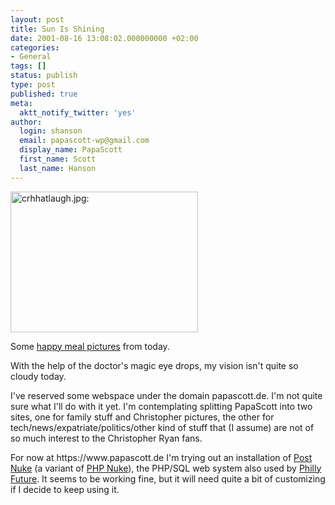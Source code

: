 ```yaml
---
layout: post
title: Sun Is Shining
date: 2001-08-16 13:08:02.000000000 +02:00
categories:
- General
tags: []
status: publish
type: post
published: true
meta:
  aktt_notify_twitter: 'yes'
author:
  login: shanson
  email: papascott-wp@gmail.com
  display_name: PapaScott
  first_name: Scott
  last_name: Hanson
---
```

<p><img src="https://res.cloudinary.com/papascott/image/upload/wordpress/wp-content/uploads/2001/08/crhhatlaugh.jpg" height="225" width="300" border="0" alt="crhhatlaugh.jpg: " /></p>
<p>Some <a href="http://www.shcon.com/index.php?album=08_2001%2F20010816&dispsize=512&start=11">happy meal pictures</a> from today.</p>
<p>With the help of the doctor's magic eye drops, my vision isn't quite so cloudy today.</p>
<p>I've reserved some webspace under the domain papascott.de. I'm not quite sure what I'll do with it yet. I'm contemplating splitting PapaScott into two sites, one for family stuff and Christopher pictures, the other for tech/news/expatriate/politics/other kind of stuff that (I assume) are not of so much interest to the Christopher Ryan fans.</p>
<p>For now at https://www.papascott.de I'm trying out an installation of <a href="http://www.postnuke.com">Post Nuke</a> (a variant of <a href="http://www.phpnuke.com">PHP Nuke</a>), the PHP/SQL web system also used by <a href="http://www.phillyfuture.org/">Philly Future</a>. It seems to be working fine, but it will need quite a bit of customizing if I decide to keep using it.</p>
